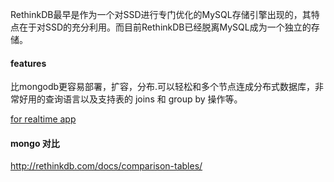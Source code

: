 


RethinkDB最早是作为一个对SSD进行专门优化的MySQL存储引擎出现的，其特点在于对SSD的充分利用。而目前RethinkDB已经脱离MySQL成为一个独立的存储。


#### features

比mongodb更容易部署，扩容，分布.可以轻松和多个节点连成分布式数据库，非常好用的查询语言以及支持表的 joins 和 group by 操作等。

[for realtime app](http://rethinkdb.com/blog/realtime-web/)

#### mongo 对比

http://rethinkdb.com/docs/comparison-tables/
